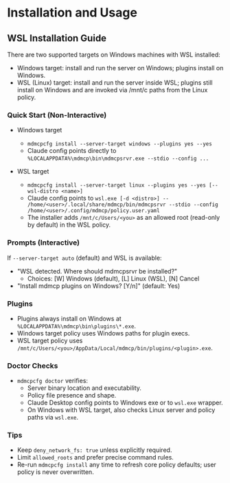 ﻿# Installation and Usage

## WSL Installation Guide

There are two supported targets on Windows machines with WSL installed:

- Windows target: install and run the server on Windows; plugins install on Windows.
- WSL (Linux) target: install and run the server inside WSL; plugins still install on Windows and are invoked via /mnt/c paths from the Linux policy.

### Quick Start (Non-Interactive)

- Windows target
  - `mdmcpcfg install --server-target windows --plugins yes --yes`
  - Claude config points directly to `%LOCALAPPDATA%\mdmcp\bin\mdmcpsrvr.exe --stdio --config ...`

- WSL target
  - `mdmcpcfg install --server-target linux --plugins yes --yes [--wsl-distro <name>]`
  - Claude config points to `wsl.exe [-d <distro>] -- /home/<user>/.local/share/mdmcp/bin/mdmcpsrvr --stdio --config /home/<user>/.config/mdmcp/policy.user.yaml`
  - The installer adds `/mnt/c/Users/<you>` as an allowed root (read-only by default) in the WSL policy.

### Prompts (Interactive)

If `--server-target auto` (default) and WSL is available:

- "WSL detected. Where should mdmcpsrvr be installed?"
  - Choices: [W] Windows (default), [L] Linux (WSL), [N] Cancel
- "Install mdmcp plugins on Windows? [Y/n]" (default: Yes)

### Plugins

- Plugins always install on Windows at `%LOCALAPPDATA%\mdmcp\bin\plugins\*.exe`.
- Windows target policy uses Windows paths for plugin execs.
- WSL target policy uses `/mnt/c/Users/<you>/AppData/Local/mdmcp/bin/plugins/<plugin>.exe`.

### Doctor Checks

- `mdmcpcfg doctor` verifies:
  - Server binary location and executability.
  - Policy file presence and shape.
  - Claude Desktop config points to Windows exe or to `wsl.exe` wrapper.
  - On Windows with WSL target, also checks Linux server and policy paths via `wsl.exe`.

### Tips

- Keep `deny_network_fs: true` unless explicitly required.
- Limit `allowed_roots` and prefer precise command rules.
- Re-run `mdmcpcfg install` any time to refresh core policy defaults; user policy is never overwritten.
